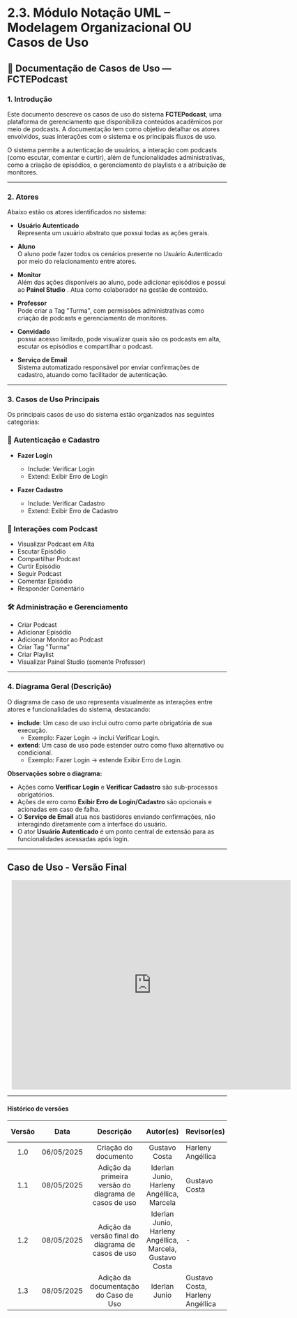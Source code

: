 # 2.3. Módulo Notação UML – Modelagem Organizacional OU Casos de Uso


## 📘 Documentação de Casos de Uso — FCTEPodcast

### 1. Introdução

Este documento descreve os casos de uso do sistema **FCTEPodcast**, uma plataforma de gerenciamento que disponibiliza conteúdos acadêmicos por meio de podcasts. A documentação tem como objetivo detalhar os atores envolvidos, suas interações com o sistema e os principais fluxos de uso.

O sistema permite a autenticação de usuários, a interação com podcasts (como escutar, comentar e curtir), além de funcionalidades administrativas, como a criação de episódios, o gerenciamento de playlists e a atribuição de monitores.

---

### 2. Atores

Abaixo estão os atores identificados no sistema:

- **Usuário Autenticado**  
  Representa um usuário abstrato que possui todas as ações gerais.

- **Aluno**  
  O aluno pode fazer todos os cenários presente no Usuário Autenticado por meio do relacionamento entre atores.

- **Monitor**  
  Além das ações disponíveis ao aluno, pode adicionar episódios e possui ao **Painel Studio** . Atua como colaborador na gestão de conteúdo.

- **Professor**  
  Pode criar a Tag "Turma", com permissões administrativas como criação de podcasts e gerenciamento de monitores.

- **Convidado**  
  possui acesso limitado, pode visualizar quais são os podcasts em alta, escutar os episódios e compartilhar o podcast.

- **Serviço de Email**  
  Sistema automatizado responsável por enviar confirmações de cadastro, atuando como facilitador de autenticação.

---

### 3. Casos de Uso Principais

Os principais casos de uso do sistema estão organizados nas seguintes categorias:

### 🔐 Autenticação e Cadastro

- **Fazer Login**
  - Include: Verificar Login
  - Extend: Exibir Erro de Login

- **Fazer Cadastro**
  - Include: Verificar Cadastro
  - Extend: Exibir Erro de Cadastro

### 📱 Interações com Podcast

- Visualizar Podcast em Alta
- Escutar Episódio
- Compartilhar Podcast
- Curtir Episódio
- Seguir Podcast
- Comentar Episódio
- Responder Comentário

### 🛠️ Administração e Gerenciamento

- Criar Podcast
- Adicionar Episódio
- Adicionar Monitor ao Podcast
- Criar Tag "Turma"
- Criar Playlist
- Visualizar Painel Studio (somente Professor)

---

### 4. Diagrama Geral (Descrição)

O diagrama de caso de uso representa visualmente as interações entre atores e funcionalidades do sistema, destacando:

- **include**: Um caso de uso inclui outro como parte obrigatória de sua execução.
  - Exemplo: Fazer Login → inclui Verificar Login.
- **extend**: Um caso de uso pode estender outro como fluxo alternativo ou condicional.
  - Exemplo: Fazer Login → estende Exibir Erro de Login.

**Observações sobre o diagrama:**

- Ações como **Verificar Login** e **Verificar Cadastro** são sub-processos obrigatórios.
- Ações de erro como **Exibir Erro de Login/Cadastro** são opcionais e acionadas em caso de falha.
- O **Serviço de Email** atua nos bastidores enviando confirmações, não interagindo diretamente com a interface do usuário.
- O ator **Usuário Autenticado** é um ponto central de extensão para as funcionalidades acessadas após login.

---


## Caso de Uso - Versão Final
<div style="width: 640px; height: 480px; margin: 10px; position: relative;"><iframe allowfullscreen frameborder="0" style="width:640px; height:480px" src="https://lucid.app/documents/embedded/05563167-0918-46ca-9da0-fab68ed9a4c3" id="fVQdzuLR1J3x"></iframe></div>


---

#### Histórico de versões 

| Versão |    Data    |        Descrição         |    Autor(es)    |  Revisor(es)     |  Detalhes da Revisão  |  
| :----: | :--------: | :----------------------: | :-------------: | :----------------| :---------------------|
|  1.0   | 06/05/2025 |   Criação do documento   | Gustavo Costa | Harleny Angéllica  | Versionamento revisado|
|  1.1   | 08/05/2025 |   Adição da primeira versão do diagrama de casos de uso   | Iderlan Junio, Harleny Angéllica, Marcela | Gustavo Costa | Diagrama revisado com adição de novo ator abstrato|
|  1.2   | 08/05/2025 |   Adição da versão final do diagrama de casos de uso   | Iderlan Junio, Harleny Angéllica, Marcela, Gustavo Costa | - | - |
|  1.3   | 08/05/2025 |   Adição da documentação do Caso de Uso   | Iderlan Junio | Gustavo Costa, Harleny Angéllica | Texto Revisado |

